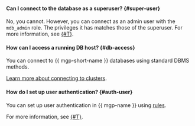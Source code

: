 #### Can I connect to the database as a superuser? {#super-user}

No, you cannot. However, you can connect as an admin user with the `mdb_admin` role. The privileges it has matches those of the superuser. For more information, see [{#T}](../../managed-greenplum/concepts/cluster-users.md#mdb_admin).

#### How can I access a running DB host? {#db-access}

You can connect to {{ mgp-short-name }} databases using standard DBMS methods.

[Learn more about connecting to clusters](../../managed-greenplum/operations/connect.md).

#### How do I set up user authentication? {#auth-user}

You can set up user authentication in {{ mgp-name }} using [rules](../../managed-greenplum/operations/user-auth-rules.md).

For more information, see [{#T}](../../managed-greenplum/concepts/user-authentication.md).
